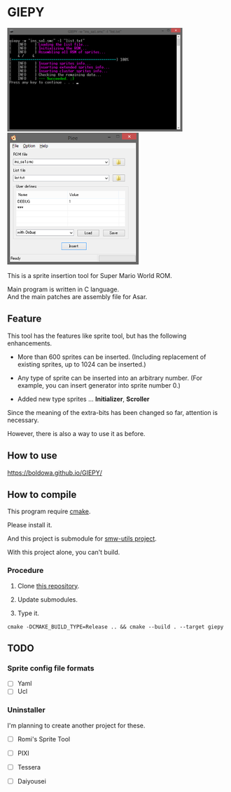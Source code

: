 # GIEPY

![cui interface](pic/giepy_cui.png) ![gui interface](pic/piee_gui.png)

This is a sprite insertion tool for Super Mario World ROM.

Main program is written in C language.  
And the main patches are assembly file for Asar.


## Feature

This tool has the features like sprite tool, but has the following enhancements.

- More than 600 sprites can be inserted. (Including replacement of existing sprites, up to 1024 can be inserted.)

- Any type of sprite can be inserted into an arbitrary number. (For example, you can insert generator into sprite number 0.)

- Added new type sprites ... **Initializer**, **Scroller**


Since the meaning of the extra-bits has been changed so far, attention is necessary.

However, there is also a way to use it as before.



## How to use

https://boldowa.github.io/GIEPY/


## How to compile

This program require [cmake](https://cmake.org).

Please install it.

And this project is submodule for [smw-utils project](https://github.com/boldowa/smw-utils).

With this project alone, you can't build.

### Procedure

1. Clone [this repository](https://github.com/boldowa/smw-utils).

2. Update submodules.

3. Type it.

```
cmake -DCMAKE_BUILD_TYPE=Release .. && cmake --build . --target giepy
```


## TODO

### Sprite config file formats

- [ ] Yaml
- [ ] Ucl

### Uninstaller

I'm planning to create another project for these.

- [ ] Romi's Sprite Tool
- [ ] PIXI
- [ ] Tessera
- [ ] Daiyousei

